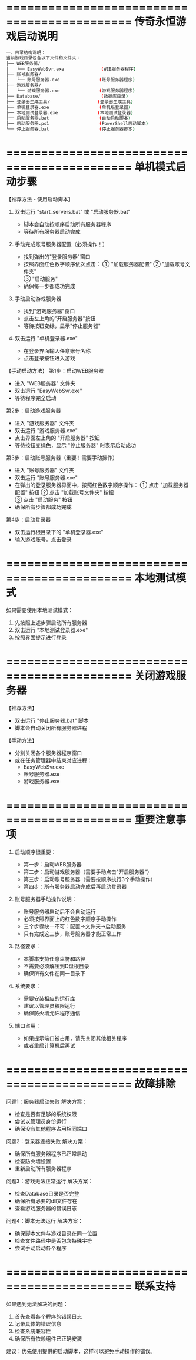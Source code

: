 ============================================
           传奇永恒游戏启动说明
============================================
```sh
一、目录结构说明：
当前游戏目录包含以下文件和文件夹：
├── WEB服务器/
│   └── EasyWebSvr.exe              (WEB服务器程序)
├── 账号服务器/
│   └── 账号服务器.exe               (账号服务器程序)
├── 游戏服务器/
│   └── 游戏服务器.exe               (游戏服务器程序)
├── Database/                       (数据库目录)
├── 登录器生成工具/                  (登录器生成工具)
├── 单机登录器.exe                   (单机版登录器)
├── 本地测试登录器.exe               (本地测试登录器)
├── 启动服务器.bat                   (自动启动脚本)
├── 启动服务器.ps1                   (PowerShell启动脚本)
└── 停止服务器.bat                   (停止服务器脚本)
```

============================================
           单机模式启动步骤
============================================

【推荐方法 - 使用启动脚本】
1. 双击运行 "start_servers.bat" 或 "启动服务器.bat"
   - 脚本会自动按顺序启动所有服务器程序
   - 等待所有服务器启动完成

2. 手动完成账号服务器配置（必须操作！）
   - 找到弹出的"登录服务器"窗口
   - 按照界面红色数字顺序依次点击：
     ① "加载服务器配置"
     ② "加载账号文件夹"  
     ③ "启动服务"
   - 确保每一步都成功完成

3. 手动启动游戏服务器
   - 找到"游戏服务器"窗口
   - 点击左上角的"开启服务器"按钮
   - 等待按钮变绿，显示"停止服务器"

4. 双击运行 "单机登录器.exe"
   - 在登录界面输入任意账号名称
   - 点击登录按钮进入游戏

【手动启动方法】
第1步：启动WEB服务器
- 进入 "WEB服务器" 文件夹
- 双击运行 "EasyWebSvr.exe"
- 等待程序完全启动

第2步：启动游戏服务器
- 进入 "游戏服务器" 文件夹
- 双击运行 "游戏服务器.exe"
- 点击界面左上角的 "开启服务器" 按钮
- 等待按钮变绿色，显示 "停止服务器" 时表示启动成功

第3步：启动账号服务器（重要！需要手动操作）
- 进入 "账号服务器" 文件夹  
- 双击运行 "账号服务器.exe"
- 在弹出的登录服务器界面中，按照红色数字顺序操作：
  ① 点击 "加载服务器配置" 按钮
  ② 点击 "加载账号文件夹" 按钮  
  ③ 点击 "启动服务" 按钮
- 确保所有步骤都成功完成

第4步：启动登录器
- 双击运行根目录下的 "单机登录器.exe"
- 输入游戏账号，点击登录

============================================
           本地测试模式
============================================

如果需要使用本地测试模式：
1. 先按照上述步骤启动所有服务器
2. 双击运行 "本地测试登录器.exe"
3. 按照界面提示进行登录

============================================
           关闭游戏服务器
============================================

【推荐方法】
- 双击运行 "停止服务器.bat" 脚本
- 脚本会自动关闭所有服务器进程

【手动方法】
- 分别关闭各个服务器程序窗口
- 或在任务管理器中结束对应进程：
  * EasyWebSvr.exe
  * 账号服务器.exe  
  * 游戏服务器.exe

============================================
           重要注意事项
============================================

1. 启动顺序很重要：
   - 第一步：启动WEB服务器
   - 第二步：启动游戏服务器（需要手动点击"开启服务器"）
   - 第三步：启动账号服务器（需要按顺序执行3个手动操作）
   - 第四步：所有服务器启动完成后再启动登录器

2. 账号服务器手动操作说明：
   - 账号服务器启动后不会自动运行
   - 必须按照界面上的红色数字顺序手动操作
   - 三个步骤缺一不可：配置→文件夹→启动服务
   - 只有完成这三步，账号服务器才能正常工作

3. 路径要求：
   - 本脚本支持任意盘符和路径
   - 不需要必须解压到D盘根目录
   - 确保所有文件在同一目录下

4. 系统要求：
   - 需要安装相应的运行库
   - 建议以管理员权限运行
   - 确保防火墙允许程序通信

5. 端口占用：
   - 如果提示端口被占用，请先关闭其他相关程序
   - 或者重启计算机后再试

============================================
           故障排除
============================================

问题1：服务器启动失败
解决方案：
- 检查是否有足够的系统权限
- 尝试以管理员身份运行
- 确保没有其他程序占用相同端口

问题2：登录器连接失败
解决方案：
- 确保所有服务器程序已正常启动
- 检查防火墙设置
- 重新启动所有服务器程序

问题3：游戏无法正常运行
解决方案：
- 检查Database目录是否完整
- 确保所有必要的dll文件存在
- 查看游戏服务器的错误日志

问题4：脚本无法运行
解决方案：
- 确保脚本文件与游戏目录在同一位置
- 检查文件路径中是否包含特殊字符
- 尝试手动启动各个程序

============================================
           联系支持
============================================

如果遇到无法解决的问题：
1. 首先查看各个程序的错误日志
2. 记录具体的错误信息
3. 检查系统兼容性
4. 确保所有依赖组件已正确安装

建议：优先使用提供的启动脚本，这样可以避免手动操作的错误。 
